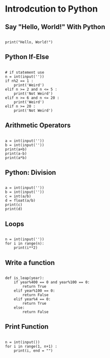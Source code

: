 # Introdcution to Python

## Say "Hello, World!" With Python

```

print("Hello, World!")

```

## Python If-Else

```

# if statement use
n = int(input(''))
if n%2 == 1 : 
    print('Weird')
elif n >= 2 and n <= 5 :
    print('Not Weird')
elif n >= 6 and n <= 20 :
    print('Weird')
elif n >= 20 :
    print('Not Weird')

```

## Arithmetic Operators

```

a = int(input(''))
b = int(input(''))
print(a+b)
print(a-b)
print(a*b)

```

## Python: Division

```

a = int(input(''))
b = int(input(''))
c = int(a/b)
d = float(a/b)
print(c)
print(d)

```

## Loops

```

n = int(input(''))
for i in range(n):
    print(i**2)

```

## Write a function

```

def is_leap(year):
    if year%400 == 0 and year%100 == 0:
        return True
    elif year%100 == 0:
        return False
    elif year%4 == 0:
        return True
    else:
        return False

```

## Print Function

```

n = int(input())
for i in range(1, n+1) : 
    print(i, end = "")

```
